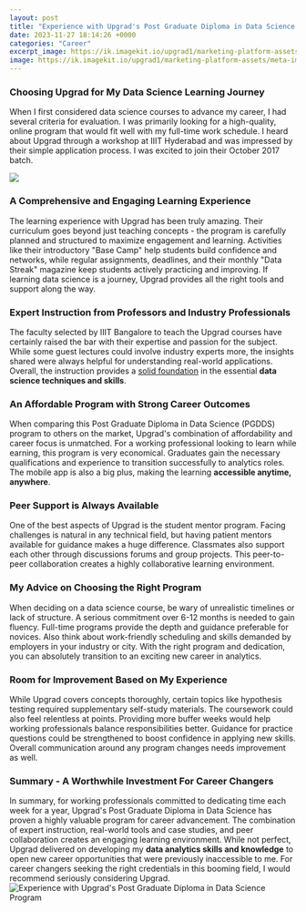```yaml
---
layout: post
title: "Experience with Upgrad's Post Graduate Diploma in Data Science Program"
date: 2023-11-27 18:14:26 +0000
categories: "Career"
excerpt_image: https://ik.imagekit.io/upgrad1/marketing-platform-assets/meta-images/data-science.jpg
image: https://ik.imagekit.io/upgrad1/marketing-platform-assets/meta-images/data-science.jpg
---
```


### Choosing Upgrad for My Data Science Learning Journey
When I first considered data science courses to advance my career, I had several criteria for evaluation. I was primarily looking for a high-quality, online program that would fit well with my full-time work schedule. I heard about Upgrad through a workshop at IIIT Hyderabad and was impressed by their simple application process. I was excited to join their October 2017 batch. 

![](https://lh3.googleusercontent.com/1SQ_87J6sNkWHg_o0W8JkBqZZWdW7zsn_K-z11BmpV8pvDY1BHXiPoDPjSgKIS7dquSZi0GIofwBvlmlg9kaCFsdsIUAnpfAdVhajWzWfhNw6dsqw8xhdGdoUOx2nGyAkxVSIbUS)
### A Comprehensive and Engaging Learning Experience  
The learning experience with Upgrad has been truly amazing. Their curriculum goes beyond just teaching concepts - the program is carefully planned and structured to maximize engagement and learning. Activities like their introductory "Base Camp" help students build confidence and networks, while regular assignments, deadlines, and their monthly "Data Streak" magazine keep students actively practicing and improving. If learning data science is a journey, Upgrad provides all the right tools and support along the way.
### Expert Instruction from Professors and Industry Professionals
The faculty selected by IIIT Bangalore to teach the Upgrad courses have certainly raised the bar with their expertise and passion for the subject. While some guest lectures could involve industry experts more, the insights shared were always helpful for understanding real-world applications. Overall, the instruction provides a [solid foundation](https://store.fi.io.vn/th-of-july-cute-american-flag-funny-poodle-dog-fireworks) in the essential **data science techniques and skills**.
### An Affordable Program with Strong Career Outcomes  
When comparing this Post Graduate Diploma in Data Science (PGDDS) program to others on the market, Upgrad's combination of affordability and career focus is unmatched. For a working professional looking to learn while earning, this program is very economical. Graduates gain the necessary qualifications and experience to transition successfully to analytics roles. The mobile app is also a big plus, making the learning **accessible anytime, anywhere**.
### Peer Support is Always Available
One of the best aspects of Upgrad is the student mentor program. Facing challenges is natural in any technical field, but having patient mentors available for guidance makes a huge difference. Classmates also support each other through discussions forums and group projects. This peer-to-peer collaboration creates a highly collaborative learning environment.
### My Advice on Choosing the Right Program
When deciding on a data science course, be wary of unrealistic timelines or lack of structure. A serious commitment over 6-12 months is needed to gain fluency. Full-time programs provide the depth and guidance preferable for novices. Also think about work-friendly scheduling and skills demanded by employers in your industry or city. With the right program and dedication, you can absolutely transition to an exciting new career in analytics.
### Room for Improvement Based on My Experience  
While Upgrad covers concepts thoroughly, certain topics like hypothesis testing required supplementary self-study materials. The coursework could also feel relentless at points. Providing more buffer weeks would help working professionals balance responsibilities better. Guidance for practice questions could be strengthened to boost confidence in applying new skills. Overall communication around any program changes needs improvement as well.
### Summary - A Worthwhile Investment For Career Changers
In summary, for working professionals committed to dedicating time each week for a year, Upgrad's Post Graduate Diploma in Data Science has proven a highly valuable program for career advancement. The combination of expert instruction, real-world tools and case studies, and peer collaboration creates an engaging learning environment. While not perfect, Upgrad delivered on developing my **data analytics skills and knowledge** to open new career opportunities that were previously inaccessible to me. For career changers seeking the right credentials in this booming field, I would recommend seriously considering Upgrad.
![Experience with Upgrad's Post Graduate Diploma in Data Science Program](https://ik.imagekit.io/upgrad1/marketing-platform-assets/meta-images/data-science.jpg)